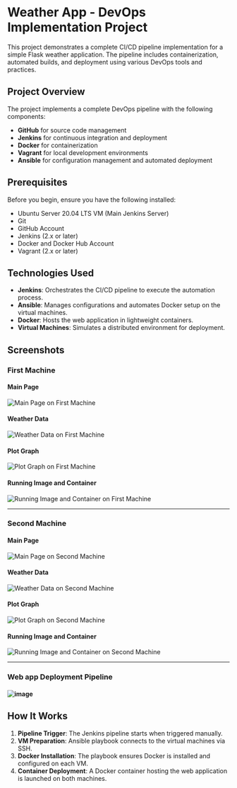 # Weather App - DevOps Implementation Project

This project demonstrates a complete CI/CD pipeline implementation for a simple Flask weather application. The pipeline includes containerization, automated builds, and deployment using various DevOps tools and practices.

## Project Overview

The project implements a complete DevOps pipeline with the following components:

- **GitHub** for source code management
- **Jenkins** for continuous integration and deployment
- **Docker** for containerization
- **Vagrant** for local development environments
- **Ansible** for configuration management and automated deployment

## Prerequisites

Before you begin, ensure you have the following installed:

- Ubuntu Server 20.04 LTS VM (Main Jenkins Server)
- Git
- GitHub Account
- Jenkins (2.x or later)
- Docker and Docker Hub Account
- Vagrant (2.x or later)


## Technologies Used
- **Jenkins**: Orchestrates the CI/CD pipeline to execute the automation process.
- **Ansible**: Manages configurations and automates Docker setup on the virtual machines.
- **Docker**: Hosts the web application in lightweight containers.
- **Virtual Machines**: Simulates a distributed environment for deployment.

## Screenshots

### First Machine
#### Main Page
![Main Page on First Machine](https://github.com/user-attachments/assets/d51a4485-a71a-4caa-b430-131235807646)

#### Weather Data
![Weather Data on First Machine](https://github.com/user-attachments/assets/25d90572-14ac-4454-98d5-2491ec351b52)

#### Plot Graph
![Plot Graph on First Machine](https://github.com/user-attachments/assets/5866892b-6e19-4ae3-81bd-47712b2d1484)


#### Running Image and Container
![Running Image and Container on First Machine](https://github.com/user-attachments/assets/6015e513-36cd-488d-a315-6f889e16962e)


---

### Second Machine
#### Main Page
![Main Page on Second Machine](https://github.com/user-attachments/assets/c1561a2d-dd48-4a90-9303-0e73f09270ce)

#### Weather Data
![Weather Data on Second Machine](https://github.com/user-attachments/assets/8a60cbd0-b748-408f-bd0e-ecbea1b82c96)

#### Plot Graph
![Plot Graph on Second Machine](https://github.com/user-attachments/assets/a7152cdb-58bd-4409-830d-99193266124a)


#### Running Image and Container
![Running Image and Container on Second Machine](https://github.com/user-attachments/assets/56fa7b01-e721-470c-ab13-a1c03738d987)


---

### Web app Deployment Pipeline

#### ![image](https://github.com/user-attachments/assets/8dcbf386-58c0-48e9-ba2d-458f4145f469)


## How It Works
1. **Pipeline Trigger**: The Jenkins pipeline starts when triggered manually.
2. **VM Preparation**: Ansible playbook connects to the virtual machines via SSH.
3. **Docker Installation**: The playbook ensures Docker is installed and configured on each VM.
4. **Container Deployment**: A Docker container hosting the web application is launched on both machines.
